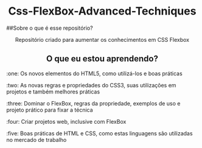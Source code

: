 <h1 align="center">Css-FlexBox-Advanced-Techniques</h1>

##Sobre o que é esse repositório?
<p align="center">Repositório criado para aumentar os conhecimentos em CSS Flexbox</p>


<h2 align="center">O que eu estou aprendendo? </h2>
<p>:one: Os novos elementos do HTML5, como utilizá-los e boas práticas</p>
<p>:two: As novas regras e propriedades do CSS3, suas utilizações em projetos e também melhores práticas </p>
<p>:three: Dominar o FlexBox, regras da propriedade, exemplos de uso e projeto prático para fixar a técnica</p>
<p>:four: Criar projetos web, inclusive com FlexBox </p>
<p>:five: Boas práticas de HTML e CSS, como estas linguagens são utilizadas no mercado de trabalho</p>
